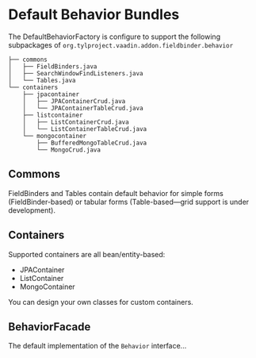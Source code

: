 # Default Behavior Bundles

The DefaultBehaviorFactory is configure to support the following subpackages of `org.tylproject.vaadin.addon.fieldbinder.behavior`


	├── commons
	│   ├── FieldBinders.java
	│   ├── SearchWindowFindListeners.java
	│   └── Tables.java
	└── containers
	    ├── jpacontainer
	    │   ├── JPAContainerCrud.java
	    │   └── JPAContainerTableCrud.java
	    ├── listcontainer
	    │   ├── ListContainerCrud.java
	    │   └── ListContainerTableCrud.java
	    └── mongocontainer
	        ├── BufferedMongoTableCrud.java
	        └── MongoCrud.java

## Commons

FieldBinders and Tables contain default behavior for simple forms (FieldBinder-based) or tabular forms (Table-based—grid support is under development).

## Containers

Supported containers are all bean/entity-based:

* JPAContainer
* ListContainer
* MongoContainer

You can design your own classes for custom containers.


## BehaviorFacade

The default implementation of the `Behavior` interface...